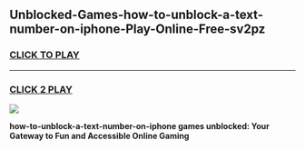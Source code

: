 
## Unblocked-Games-how-to-unblock-a-text-number-on-iphone-Play-Online-Free-sv2pz
<h3>
<a href="https://premium76.site?title=how-to-unblock-a-text-number-on-iphone&ref=26A">CLICK TO PLAY</a></h3>
<hr>

<h3>
<a href="https://premium76.site?title=how-to-unblock-a-text-number-on-iphone&ref=26A">CLICK 2 PLAY</a>
  
</h3>

<a href="https://premium76.site?title=how-to-unblock-a-text-number-on-iphone&ref=26A"><img src="https://clearcache.store/games.png"></a>


**how-to-unblock-a-text-number-on-iphone games unblocked: Your Gateway to Fun and Accessible Online Gaming**

